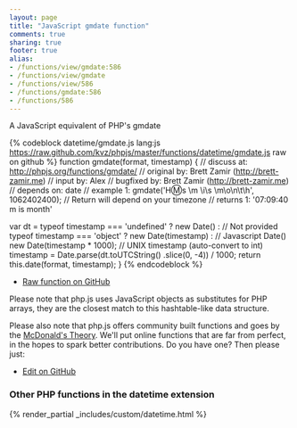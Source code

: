 ```yaml
---
layout: page
title: "JavaScript gmdate function"
comments: true
sharing: true
footer: true
alias:
- /functions/view/gmdate:586
- /functions/view/gmdate
- /functions/view/586
- /functions/gmdate:586
- /functions/586
---
```

<!-- Generated by Rakefile:build -->
A JavaScript equivalent of PHP's gmdate

{% codeblock datetime/gmdate.js lang:js https://raw.github.com/kvz/phpjs/master/functions/datetime/gmdate.js raw on github %}
function gmdate(format, timestamp) {
  //  discuss at: http://phpjs.org/functions/gmdate/
  // original by: Brett Zamir (http://brett-zamir.me)
  //    input by: Alex
  // bugfixed by: Brett Zamir (http://brett-zamir.me)
  //  depends on: date
  //   example 1: gmdate('H:m:s \\m \\i\\s \\m\\o\\n\\t\\h', 1062402400); // Return will depend on your timezone
  //   returns 1: '07:09:40 m is month'

  var dt = typeof timestamp === 'undefined' ? new Date() : // Not provided
  typeof timestamp === 'object' ? new Date(timestamp) : // Javascript Date()
  new Date(timestamp * 1000); // UNIX timestamp (auto-convert to int)
  timestamp = Date.parse(dt.toUTCString()
    .slice(0, -4)) / 1000;
  return this.date(format, timestamp);
}
{% endcodeblock %}

 - [Raw function on GitHub](https://github.com/kvz/phpjs/blob/master/functions/datetime/gmdate.js)

Please note that php.js uses JavaScript objects as substitutes for PHP arrays, they are 
the closest match to this hashtable-like data structure. 

Please also note that php.js offers community built functions and goes by the 
[McDonald's Theory](https://medium.com/what-i-learned-building/9216e1c9da7d). We'll put online 
functions that are far from perfect, in the hopes to spark better contributions. 
Do you have one? Then please just: 

 - [Edit on GitHub](https://github.com/kvz/phpjs/edit/master/functions/datetime/gmdate.js)


### Other PHP functions in the datetime extension
{% render_partial _includes/custom/datetime.html %}
